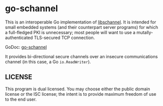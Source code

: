 # go-schannel

This is an interoperable Go implementation of
[libschannel](https://github.com/kisom/libschannel). It is intended
for small embedded systems (and their counterpart server programs) for
which a full-fledged PKI is unnecessary; most people will want to use
a mutally-authenticated TLS-secured TCP connection.

GoDoc: [go-schannel](https://godoc.org/github.com/kisom/go-schannel/schannel)

It provides bi-directional secure channels over an insecure communications
channel (in this case, a Go `io.ReadWriter`).


## LICENSE

This program is dual licensed. You may choose either the public domain
license or the ISC license; the intent is to provide maximum freedom of
use to the end user.

